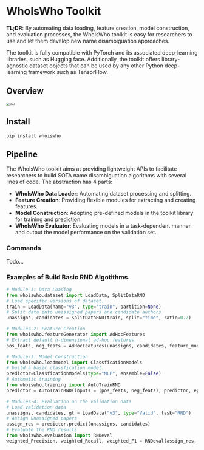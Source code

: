 # WhoIsWho Toolkit
**TL;DR**: By automating data loading, feature creation, model construction, and evaluation processes, the WhoIsWho toolkit is easy for researchers to use and let them develop new name disambiguation approaches.

The toolkit is fully compatible with PyTorch and its associated deep-learning libraries, such as Hugging face. Additionally, the toolkit offers library-agnostic dataset objects that can be used by any other Python deep-learning framework such as TensorFlow.  

## Overview

<img src="whoiswho_pipeline.png" alt="shot" style="zoom:50%;" />

## Install

```
pip install whoiswho
```


## Pipeline
The WhoIsWho toolkit aims at providing lightweight APIs to facilitate researchers to build SOTA name disambiguation algorithms with several lines of code. The abstraction has 4 parts:
* **WhoIsWho Data Loader**: Automating dataset processing and splitting. 
* **Feature Creation**: Providing flexible modules for extracting and creating features.
* **Model Construction**: Adopting pre-defined models in the toolkit library for training and prediction.
* **WhoIsWho Evaluator**: Evaluating models in a task-dependent manner and output the model performance on the validation set.


### Commands
Todo...

### Examples of Build Basic RND Algotithms.

```python
# Module-1: Data Loading
from whoiswho.dataset import LoadData, SplitDataRND
# Load specific versions of dataset.
train = LoadData(name="v3", type="train", partition=None)
# Split data into unassigned papers and candidate authors
unassigns, candidates = SplitDataRND(train, split="time", ratio=0.2)

# Modules-2: Feature Creation
from whoiswho.featureGenerator import AdHocFeatures
# Extract default n-dimensional ad-hoc features.
pos_feats, neg_feats = AdHocFeatures(unassigns, candidates, feature_mode="default", negatives=3)

# Module-3: Model Construction
from whoiswho.loadmodel import ClassficationModels
# build a basic classfication model.
predictor=ClassficationModels(type="MLP", ensemble=False)
# Automatic training 
from whoiswho.training import AutoTrainRND
predictor = AutoTrainRND(inputs = (pos_feats, neg_feats), predictor, epoch=1, bs=1, early_stop=None)

# Modules-4: Evaluation on the validation data
# Load validation data
unassigns, candidates, gt = LoadData("v3", type="Valid", task="RND")
# Assign unassigned papers
assign_res = predictor.predict(unassigns, candidates)
# Evaluate the RND results
from whoiswho.evaluation import RNDeval
weighted_Precision, weighted_Recall, weighted_F1 = RNDeval(assign_res, gt)
```
